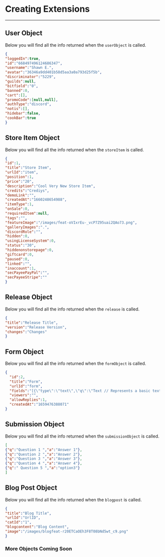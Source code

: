 # Creating Extensions

---

## User Object

Below you will find all the info returned when the `userObject` is called.

```json
{
"loggedIn":true,
"id":"668497496124686347",
"username":"Shawn E.",
"avatar":"36346a9dd401b58d5aa3a0a793d25f5b",
"discriminator":"5229",
"guilds":null,
"bitfield":"0",
"banned":0,
"cart":[],
"promoCode":[null,null],
"authType":"discord",
"notis":[],
"hidebar":false,
"cookBar":true
}
```

## Store Item Object

Below you will find all the info returned when the `storeItem` is called.

```json
{
"id":1,
"title":"Store Item",
"urlId":"item",
"position":1,
"price":"20",
"description":"Cool Very New Store Item",
"credits":"Crediys",
"demoLink":"",
"createdAt":"1660248654988",
"itemType":1,
"onSale":0,
"requiredItem":null,
"tags":"",
"featureImage":"/images/feat-oVIxrEu-_vcP7Z95uai2QAo73.png",
"galleryImages":".",
"discordRole":"",
"hidden":0,
"usingLicenseSystem":0,
"status":"30",
"hiddenonstorepage":0,
"giftcard":0,
"paused":0,
"linked":"",
"inaccount":1,
"secPayeePayPal":"",
"secPayeeStripe":""
}
```

## Release Object

Below you will find all the info returned when the `release` is called.

```json
{
"title":"Release Title",
"version":"Release Version",
"changes":"Changes"
}
```

## Form Object

Below you will find all the info returned when the `formObject` is called.

```json
{
  "id":2,
  "title":"Form",
  "urlId":"form",
  "fields":"[{\"type\":\"text\",\"q\":\"Text // Represents a basic text field question \",\"opts\":null},{\"type\":\"area\",\"q\":\"TextArea // Creates the question as a text area \",\"opts\":null},{\"type\":\"drop\",\"q\":\" Dropdown \",\"opts\":[\" option1\",\"option2\",\"option3\"]}",
  "viewers":"",
  "allowReplies":1,
  "createdAt":"1659476388071"
}
```

## Submission Object

Below you will find all the info returned when the `submissionObject` is called.

```json
[
{"q":"Question 1 ","a":"Answer 1"},
{"q":"Question 2 ","a":"Answer 2"},
{"q":"Question 3 ","a":"Answer 3"},
{"q":"Question 4 ","a":"Answer 4"},
{"q":" Question 5 ","a":"option3"}
]
```

## Blog Post Object

Below you will find all the info returned when the `blogpost` is called.

```json
{
"title":"Blog Title",
"urlId":"UrlID",
"catId":"1",
"blogcontent":"Blog Content",
"image":"/images/blogfeat-r20ETCaOEh3F8T08bNd5wt_c9.png"
}
```


### More Objects Coming Soon

